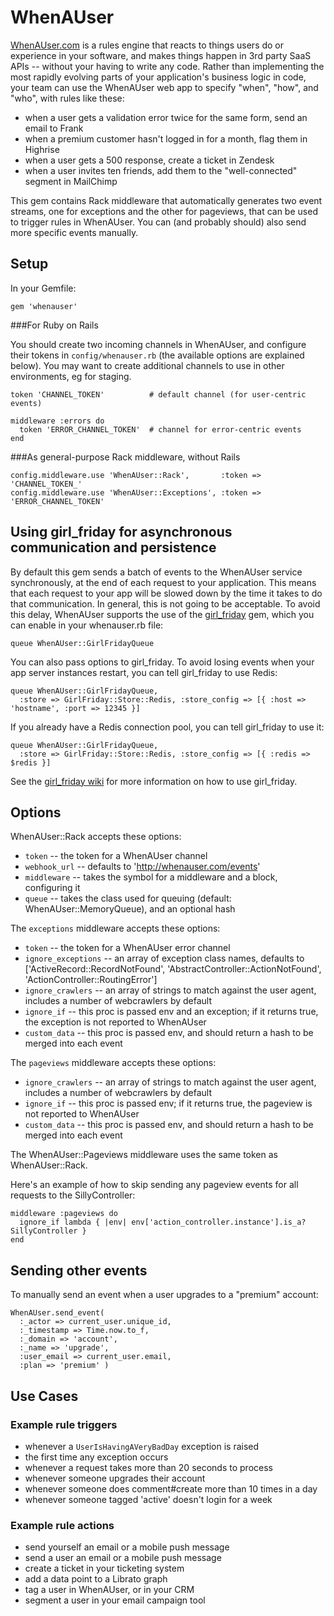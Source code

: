 WhenAUser
=========

[WhenAUser.com](http://whenauser.com) is a rules engine that reacts to things users do or experience in your software, and makes things happen in 3rd party SaaS APIs -- without your having to write any code. Rather than implementing the most rapidly evolving parts of your application's business logic in code, your team can use the WhenAUser web app to specify "when", "how", and "who", with rules like these:

* when a user gets a validation error twice for the same form, send an email to Frank
* when a premium customer hasn't logged in for a month, flag them in Highrise
* when a user gets a 500 response, create a ticket in Zendesk
* when a user invites ten friends, add them to the "well-connected" segment in MailChimp

This gem contains Rack middleware that automatically generates two event streams, one for exceptions and the other for pageviews, that can be used to trigger rules in WhenAUser. You can (and probably should) also send more specific events manually.

Setup
-----

In your Gemfile:

    gem 'whenauser'

###For Ruby on Rails

You should create two incoming channels in WhenAUser, and configure their tokens in `config/whenauser.rb` (the available options are explained below). You may want to create additional channels to use in other environments, eg for staging.

    token 'CHANNEL_TOKEN'          # default channel (for user-centric events)

    middleware :errors do
      token 'ERROR_CHANNEL_TOKEN'  # channel for error-centric events
    end
    
###As general-purpose Rack middleware, without Rails

    config.middleware.use 'WhenAUser::Rack',       :token => 'CHANNEL_TOKEN_'
    config.middleware.use 'WhenAUser::Exceptions', :token => 'ERROR_CHANNEL_TOKEN'

Using girl_friday for asynchronous communication and persistence
-----------------

By default this gem sends a batch of events to the WhenAUser service synchronously, at the end of each request to your application. This means that each request to your app will be slowed down by the time it takes to do that communication. In general, this is not going to be acceptable. To avoid this delay, WhenAUser supports the use of the [girl_friday](https://github.com/mperham/girl_friday) gem, which you can enable in your whenauser.rb file:

    queue WhenAUser::GirlFridayQueue

You can also pass options to girl_friday. To avoid losing events when your app server instances restart, you can tell girl_friday to use Redis:

    queue WhenAUser::GirlFridayQueue, 
      :store => GirlFriday::Store::Redis, :store_config => [{ :host => 'hostname', :port => 12345 }]

If you already have a Redis connection pool, you can tell girl_friday to use it:

    queue WhenAUser::GirlFridayQueue, 
      :store => GirlFriday::Store::Redis, :store_config => [{ :redis => $redis }]

See the [girl_friday wiki](https://github.com/mperham/girl_friday/wiki) for more information on how to use girl_friday.


Options
-------

WhenAUser::Rack accepts these options:

* `token` -- the token for a WhenAUser channel
* `webhook_url` -- defaults to 'http://whenauser.com/events'
* `middleware` -- takes the symbol for a middleware and a block, configuring it
* `queue` -- takes the class used for queuing (default: WhenAUser::MemoryQueue), and an optional hash

The `exceptions` middleware accepts these options:

* `token` -- the token for a WhenAUser error channel
* `ignore_exceptions` -- an array of exception class names, defaults to ['ActiveRecord::RecordNotFound', 'AbstractController::ActionNotFound', 'ActionController::RoutingError']
* `ignore_crawlers` -- an array of strings to match against the user agent, includes a number of webcrawlers by default
* `ignore_if` -- this proc is passed env and an exception; if it returns true, the exception is not reported to WhenAUser
* `custom_data` -- this proc is passed env, and should return a hash to be merged into each event

The `pageviews` middleware accepts these options:

* `ignore_crawlers` -- an array of strings to match against the user agent, includes a number of webcrawlers by default
* `ignore_if` -- this proc is passed env; if it returns true, the pageview is not reported to WhenAUser
* `custom_data` -- this proc is passed env, and should return a hash to be merged into each event

The WhenAUser::Pageviews middleware uses the same token as WhenAUser::Rack.

Here's an example of how to skip sending any pageview events for all requests to the SillyController:

    middleware :pageviews do
      ignore_if lambda { |env| env['action_controller.instance'].is_a? SillyController }
    end

Sending other events
--------------------

To manually send an event when a user upgrades to a "premium" account:

    WhenAUser.send_event(
      :_actor => current_user.unique_id,
      :_timestamp => Time.now.to_f,
      :_domain => 'account',
      :_name => 'upgrade',
      :user_email => current_user.email,
      :plan => 'premium' )

Use Cases
---------

### Example rule triggers

* whenever a `UserIsHavingAVeryBadDay` exception is raised
* the first time any exception occurs
* whenever a request takes more than 20 seconds to process
* whenever someone upgrades their account
* whenever someone does comment#create more than 10 times in a day
* whenever someone tagged 'active' doesn't login for a week

### Example rule actions

* send yourself an email or a mobile push message
* send a user an email or a mobile push message
* create a ticket in your ticketing system
* add a data point to a Librato graph
* tag a user in WhenAUser, or in your CRM
* segment a user in your email campaign tool
